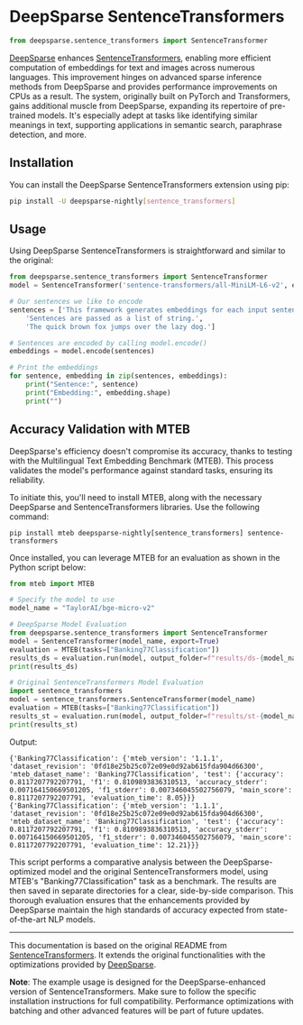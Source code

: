 
# DeepSparse SentenceTransformers

```python
from deepsparse.sentence_transformers import SentenceTransformer
```

[DeepSparse](https://github.com/neuralmagic/deepsparse) enhances [SentenceTransformers](https://www.sbert.net/), enabling more efficient computation of embeddings for text and images across numerous languages. This improvement hinges on advanced sparse inference methods from DeepSparse and provides performance improvements on CPUs as a result. The system, originally built on PyTorch and Transformers, gains additional muscle from DeepSparse, expanding its repertoire of pre-trained models. It's especially adept at tasks like identifying similar meanings in text, supporting applications in semantic search, paraphrase detection, and more.

## Installation

You can install the DeepSparse SentenceTransformers extension using pip:

```bash
pip install -U deepsparse-nightly[sentence_transformers]
```

## Usage

Using DeepSparse SentenceTransformers is straightforward and similar to the original:

```python
from deepsparse.sentence_transformers import SentenceTransformer
model = SentenceTransformer('sentence-transformers/all-MiniLM-L6-v2', export=True)

# Our sentences we like to encode
sentences = ['This framework generates embeddings for each input sentence',
    'Sentences are passed as a list of string.',
    'The quick brown fox jumps over the lazy dog.']

# Sentences are encoded by calling model.encode()
embeddings = model.encode(sentences)

# Print the embeddings
for sentence, embedding in zip(sentences, embeddings):
    print("Sentence:", sentence)
    print("Embedding:", embedding.shape)
    print("")
```

## Accuracy Validation with MTEB

DeepSparse's efficiency doesn't compromise its accuracy, thanks to testing with the Multilingual Text Embedding Benchmark (MTEB). This process validates the model's performance against standard tasks, ensuring its reliability.

To initiate this, you'll need to install MTEB, along with the necessary DeepSparse and SentenceTransformers libraries. Use the following command:

```
pip install mteb deepsparse-nightly[sentence_transformers] sentence-transformers
```

Once installed, you can leverage MTEB for an evaluation as shown in the Python script below:

```python
from mteb import MTEB

# Specify the model to use
model_name = "TaylorAI/bge-micro-v2"

# DeepSparse Model Evaluation
from deepsparse.sentence_transformers import SentenceTransformer
model = SentenceTransformer(model_name, export=True)
evaluation = MTEB(tasks=["Banking77Classification"])
results_ds = evaluation.run(model, output_folder=f"results/ds-{model_name}")
print(results_ds)

# Original SentenceTransformers Model Evaluation
import sentence_transformers
model = sentence_transformers.SentenceTransformer(model_name)
evaluation = MTEB(tasks=["Banking77Classification"])
results_st = evaluation.run(model, output_folder=f"results/st-{model_name}")
print(results_st)
```

Output:
```
{'Banking77Classification': {'mteb_version': '1.1.1', 'dataset_revision': '0fd18e25b25c072e09e0d92ab615fda904d66300', 'mteb_dataset_name': 'Banking77Classification', 'test': {'accuracy': 0.8117207792207791, 'f1': 0.8109893836310513, 'accuracy_stderr': 0.007164150669501205, 'f1_stderr': 0.007346045502756079, 'main_score': 0.8117207792207791, 'evaluation_time': 8.05}}}
{'Banking77Classification': {'mteb_version': '1.1.1', 'dataset_revision': '0fd18e25b25c072e09e0d92ab615fda904d66300', 'mteb_dataset_name': 'Banking77Classification', 'test': {'accuracy': 0.8117207792207791, 'f1': 0.8109893836310513, 'accuracy_stderr': 0.007164150669501205, 'f1_stderr': 0.007346045502756079, 'main_score': 0.8117207792207791, 'evaluation_time': 12.21}}}
```

This script performs a comparative analysis between the DeepSparse-optimized model and the original SentenceTransformers model, using MTEB's "Banking77Classification" task as a benchmark. The results are then saved in separate directories for a clear, side-by-side comparison. This thorough evaluation ensures that the enhancements provided by DeepSparse maintain the high standards of accuracy expected from state-of-the-art NLP models.

---

This documentation is based on the original README from [SentenceTransformers](https://www.sbert.net/). It extends the original functionalities with the optimizations provided by [DeepSparse](https://github.com/neuralmagic/deepsparse).

**Note**: The example usage is designed for the DeepSparse-enhanced version of SentenceTransformers. Make sure to follow the specific installation instructions for full compatibility. Performance optimizations with batching and other advanced features will be part of future updates.
